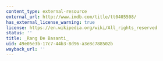 ```yaml
---
content_type: external-resource
external_url: http://www.imdb.com/title/tt0405508/
has_external_license_warning: true
license: https://en.wikipedia.org/wiki/All_rights_reserved
status: ''
title: _Rang De Basanti_
uid: 49e05e3b-17c7-44b3-8d96-a3e8c788502b
wayback_url: ''
---
```

